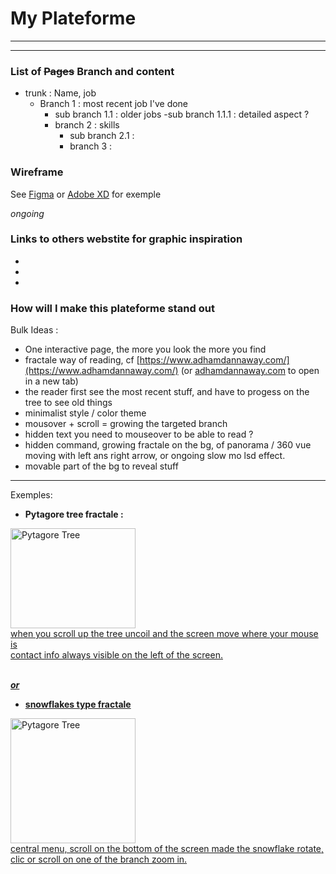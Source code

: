 # My Plateforme

---
---

### List of ~~Pages~~  Branch and content

 - trunk : Name, job
     - Branch 1 : most recent job I've done
         - sub branch 1.1 : older jobs
            -sub branch 1.1.1 : detailed aspect ?
         - branch 2 : skills
            - sub branch 2.1 : 
            - branch 3 : 

### Wireframe 

See [Figma](https://www.figma.com/templates/wireframe-kits/) or [Adobe XD](https://www.adobe.com/be_en/products/xd.html) for exemple

*ongoing*



### Links to others webstite for graphic inspiration
- 
- 
- 

### How will I make this plateforme stand out

Bulk Ideas :
- One interactive page, the more you look the more you find
- fractale way of reading, cf [https://www.adhamdannaway.com/](https://www.adhamdannaway.com/) (or <a href="https://www.adhamdannaway.com/" target="_blank">adhamdannaway.com</a> to open in a new tab)
- the reader first see the most recent stuff, and have to progess on the tree to see old things
- minimalist style / color theme
- mousover + scroll = growing the targeted branch
- hidden text you need to mouseover to be able to read ?
- hidden command, growing fractale on the bg, of panorama / 360 vue moving with left ans right arrow, or ongoing slow mo lsd effect.
- movable part of the bg to reveal stuff

---

Exemples: 

- **Pytagore tree fractale :**

<a href="https://mathcurve.com/fractals/arbre/arbre.shtml/">
         <img alt="Pytagore Tree" src="https://mathcurve.com/fractals/arbre/pythago2.gif"
         width=200" height="160">
<br>
when you scroll up the tree uncoil and the screen move where your mouse is
<br>
contact info always visible on the left of the screen.
<br>
<br>

***or***
<br>
- **snowflakes type fractale**

<a href="https://www.britannica.com/biography/Niels-Fabian-Helge-von-Koch/images-videos">
         <img alt="Pytagore Tree" src="https://cdn.britannica.com/s:1500x700,q:85/20/96220-004-592AD413/Koch-snowflake-Niels-von-fractal-Swedish-curve-1906.jpg"
         width=200" height="200">
<br>
central menu, scroll on the bottom of the screen made the snowflake rotate, clic or scroll on one of the branch zoom in.
